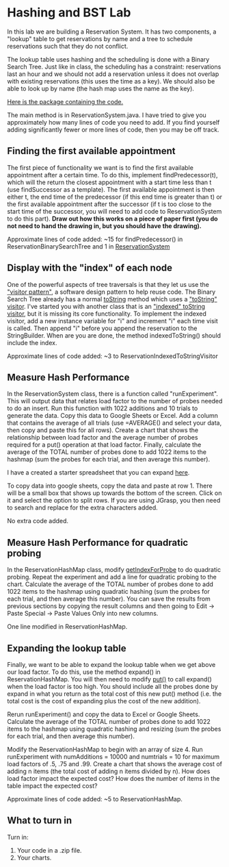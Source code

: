 # Hashing and BST Lab

In this lab we are building a Reservation System. It has two components, a "lookup" table to get reservations by name and a tree to schedule reservations such that they do not conflict.

The lookup table uses hashing and the scheduling is done with a Binary Search Tree. Just like in class, the scheduling has a constraint: reservations last an hour and we should not add a reservation unless it does not overlap with existing reservations (this uses the time as a key). We should also be able to look up by name (the hash map uses the name as the key).

[Here is the package containing the code.](https://github.com/svtuck/cs201/tree/master/src/reservation)

The main method is in ReservationSystem.java. I have tried to give you approximately how many lines of code you need to add. If you find yourself adding significantly fewer or more lines of code, then you may be off track.



## Finding the first available appointment

The first piece of functionality we want is to find the first available appointment after a certain time. To do this, implement findPredecessor(t), which will the return the closest appointment with a start time less than t (use findSuccessor as a template). The first available appointment is then either t, the end time of the predecessor (if this end time is greater than t) or the first available appointment after the successor (if t is too close to the start time of the successor, you will need to add code to ReservationSystem to do this part). **Draw out how this works on a piece of paper first (you do not need to hand the drawing in, but you should have the drawing).**

Approximate lines of code added: ~15 for findPredecessor() in ReservationBinarySearchTree and 1 in [ReservationSystem](https://github.com/svtuck/cs201/blob/master/src/reservation/ReservationSystem.java#L115)

## Display with the "index" of each node

One of the powerful aspects of tree traversals is that they let us use the ["visitor pattern"](https://en.wikipedia.org/wiki/Visitor_pattern), a software design pattern to help reuse code. The Binary Search Tree already has a normal [toString](https://github.com/svtuck/cs201/blob/master/src/reservation/ReservationBinarySearchTree.java#L125) method which uses a ["toString" visitor](https://github.com/svtuck/cs201/blob/master/src/reservation/ReservationToStringVisitor.java). I've started you with another class that is an ["indexed" toString visitor](https://github.com/svtuck/cs201/blob/master/src/reservation/ReservationIndexedToStringVisitor.java), but it is missing its core functionality. To implement the indexed visitor, add a new instance variable for "i" and increment "i" each time visit is called. Then append "i" before you append the reservation to the StringBuilder. When are you are done, the method indexedToString() should include the index.

Approximate lines of code added: ~3 to ReservationIndexedToStringVisitor

## Measure Hash Performance

In the ReservationSystem class, there is a function called "runExperiment". This will output data that relates load factor to the number of probes needed to do an insert. Run this function with 1022 additions and 10 trials to generate the data. Copy this data to Google Sheets or Excel. Add a column that contains the average of all trials (use =AVERAGE() and select your data, then copy and paste this for all rows). Create a chart that shows the relationship between load factor and the average number of probes required for a put() operation at that load factor. Finally, calculate the average of the TOTAL number of probes done to add 1022 items to the hashmap (sum the probes for each trial, and then average this number).

I have a created a starter spreadsheet that you can expand [here](https://docs.google.com/spreadsheets/d/1QKtcSG4rJ0SrquyWmYWI1G7cM97loGPm1veezdAL4sg/edit?usp=sharing).

To copy data into google sheets, copy the data and paste at row 1. There will be a small box that shows up towards the bottom of the screen. Click on it and select the option to split rows. If you are using JGrasp, you then need to search and replace for the extra characters added.

No extra code added.

## Measure Hash Performance for quadratic probing

In the ReservationHashMap class, modify [getIndexForProbe](https://github.com/svtuck/cs201/blob/master/src/reservation/ReservationHashMap.java#L33) to do quadratic probing. Repeat the experiment and add a line for quadratic probing to the chart. Calculate the average of the TOTAL number of probes done to add 1022 items to the hashmap using quadratic hashing (sum the probes for each trial, and then average this number). You can save the results from previous sections by copying the result columns and then going to Edit -> Paste Special -> Paste Values Only into new columns.

One line modified in ReservationHashMap.

## Expanding the lookup table

Finally, we want to be able to expand the lookup table when we get above our load factor. To do this, use the method expand() in ReservationHashMap. You will then need to modify [put()](https://github.com/svtuck/cs201/blob/master/src/reservation/ReservationHashMap.java#L8) to call expand() when the load factor is too high. You should include all the probes done by expand in what you return as the total cost of this new put() method (i.e. the total cost is the cost of expanding plus the cost of the new addition).

Rerun runExperiment() and copy the data to Excel or Google Sheets. Calculate the average of the TOTAL number of probes done to add 1022 items to the hashmap using quadratic hashing and resizing (sum the probes for each trial, and then average this number).

Modify the ReservationHashMap to begin with an array of size 4. Run runExperiment with numAdditions = 10000 and numtrials = 10 for maximum load factors of .5, .75 and .99. Create a chart that shows the average cost of adding n items (the total cost of adding n items divided by n). How does load factor impact the expected cost? How does the number of items in the table impact the expected cost?

Approximate lines of code added: ~5 to ReservationHashMap.

## What to turn in

Turn in:

1. Your code in a .zip file.
2. Your charts.


